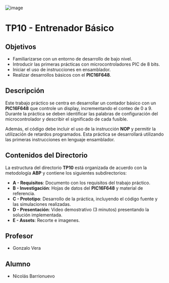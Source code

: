 ![image](./E%20-%20Assets/logoEM.PNG)

# TP10 - Entrenador Básico

## Objetivos

- Familiarizarse con un entorno de desarrollo de bajo nivel.
- Introducir las primeras prácticas con microcontroladores PIC de 8 bits.
- Iniciar el uso de instrucciones en ensamblador.
- Realizar desarrollos básicos con el **PIC16F648**.

## Descripción

Este trabajo práctico se centra en desarrollar un contador básico con un **PIC16F648** que controle un display, incrementando el conteo de 0 a 9. Durante la práctica se deben identificar las palabras de configuración del microcontrolador y describir el significado de cada fusible.

Además, el código debe incluir el uso de la instrucción **NOP** y permitir la utilización de retardos programados. Esta práctica se desarrollará utilizando las primeras instrucciones en lenguaje ensamblador.

## Contenidos del Directorio

La estructura del directorio **TP10** está organizada de acuerdo con la metodología **ABP** y contiene los siguientes subdirectorios:

- **A - Requisitos**: Documento con los requisitos del trabajo práctico.
- **B - Investigación**: Hojas de datos del **PIC16F648** y material de referencia.
- **C - Prototipo**: Desarrollo de la práctica, incluyendo el código fuente y las simulaciones realizadas.
- **D - Presentación**: Video demostrativo (3 minutos) presentando la solución implementada.
- **E - Assets**: Recorte e imagenes.

## Profesor

- Gonzalo Vera

## Alumno

- Nicolás Barrionuevo
